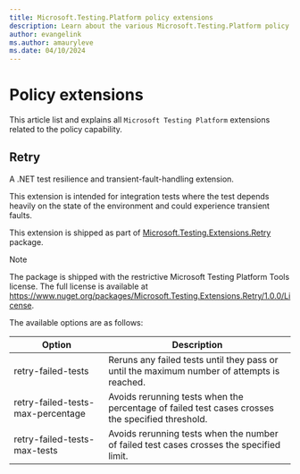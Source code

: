 ```yaml
---
title: Microsoft.Testing.Platform policy extensions
description: Learn about the various Microsoft.Testing.Platform policy extensions and how to use them.
author: evangelink
ms.author: amauryleve
ms.date: 04/10/2024
---
```


# Policy extensions

This article list and explains all `Microsoft Testing Platform` extensions related to the policy capability.

## Retry

A .NET test resilience and transient-fault-handling extension.

This extension is intended for integration tests where the test depends heavily on the state of the environment and could experience transient faults.

This extension is shipped as part of [Microsoft.Testing.Extensions.Retry](https://nuget.org/packages/Microsoft.Testing.Extensions.Retry) package.

> [!NOTE]
> The package is shipped with the restrictive Microsoft Testing Platform Tools license.
> The full license is available at <https://www.nuget.org/packages/Microsoft.Testing.Extensions.Retry/1.0.0/License>.

The available options are as follows:

| Option                            | Description                                                                                      |
|-----------------------------------|--------------------------------------------------------------------------------------------------|
| retry-failed-tests                | Reruns any failed tests until they pass or until the maximum number of attempts is reached.      |
| retry-failed-tests-max-percentage | Avoids rerunning tests when the percentage of failed test cases crosses the specified threshold. |
| retry-failed-tests-max-tests      | Avoids rerunning tests when the number of failed test cases crosses the specified limit.         |
